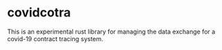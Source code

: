 # covidcotra

This is an experimental rust library for managing the data exchange for a
covid-19 contract tracing system.
